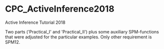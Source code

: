 # CPC_ActiveInference2018

Active Inference Tutorial 2018

Two parts ('Practical_I' and 'Practical_II') plus some auxiliary SPM-functions that were adjusted for the particular examples. Only other requirement is SPM12.
